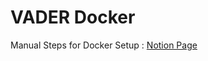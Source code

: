 # VADER Docker

Manual Steps for Docker Setup : [Notion Page](https://www.notion.so/Docker-Document-manual-steps-26ccedb4810780cd8cabf5fc44667052?source=copy_link)
